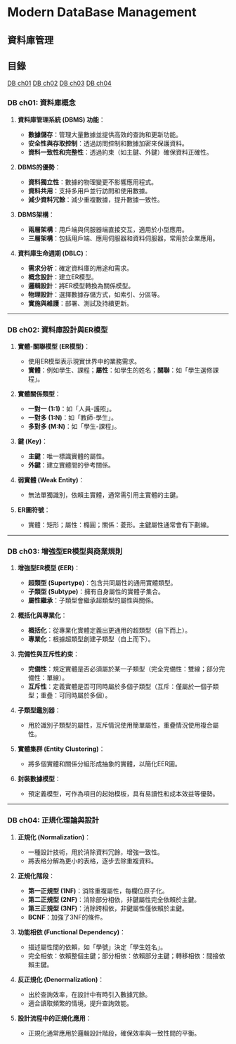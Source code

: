 # Modern DataBase Management

## 資料庫管理

## 目錄

[DB ch01](#db-ch01-資料庫概念)
[DB ch02](#db-ch02-資料庫設計與er模型)
[DB ch03](#db-ch03-增強型er模型與商業規則)
[DB ch04](#db-ch04-正規化理論與設計)

### **DB ch01: 資料庫概念**

1. **資料庫管理系統 (DBMS) 功能**：
   - **數據儲存**：管理大量數據並提供高效的查詢和更新功能。
   - **安全性與存取控制**：透過訪問控制和數據加密來保護資料。
   - **資料一致性和完整性**：透過約束（如主鍵、外鍵）確保資料正確性。

2. **DBMS的優勢**：
   - **資料獨立性**：數據的物理變更不影響應用程式。
   - **資料共用**：支持多用戶並行訪問和使用數據。
   - **減少資料冗餘**：減少重複數據，提升數據一致性。

3. **DBMS架構**：
   - **兩層架構**：用戶端與伺服器端直接交互，適用於小型應用。
   - **三層架構**：包括用戶端、應用伺服器和資料伺服器，常用於企業應用。

4. **資料庫生命週期 (DBLC)**：
   - **需求分析**：確定資料庫的用途和需求。
   - **概念設計**：建立ER模型。
   - **邏輯設計**：將ER模型轉換為關係模型。
   - **物理設計**：選擇數據存儲方式，如索引、分區等。
   - **實施與維護**：部署、測試及持續更新。

---

### **DB ch02: 資料庫設計與ER模型**

1. **實體-關聯模型 (ER模型)**：
   - 使用ER模型表示現實世界中的業務需求。
   - **實體**：例如學生、課程；**屬性**：如學生的姓名；**關聯**：如「學生選修課程」。

2. **實體關係類型**：
   - **一對一 (1:1)**：如「人員-護照」。
   - **一對多 (1:N)**：如「教師-學生」。
   - **多對多 (M:N)**：如「學生-課程」。

3. **鍵 (Key)**：
   - **主鍵**：唯一標識實體的屬性。
   - **外鍵**：建立實體間的參考關係。

4. **弱實體 (Weak Entity)**：
   - 無法單獨識別，依賴主實體，通常需引用主實體的主鍵。

5. **ER圖符號**：
   - 實體：矩形；屬性：橢圓；關係：菱形。主鍵屬性通常會有下劃線。

---

### **DB ch03: 增強型ER模型與商業規則**

1. **增強型ER模型 (EER)**：
   - **超類型 (Supertype)**：包含共同屬性的通用實體類型。
   - **子類型 (Subtype)**：擁有自身屬性的實體子集合。
   - **屬性繼承**：子類型會繼承超類型的屬性與關係。

2. **概括化與專業化**：
   - **概括化**：從專業化實體定義出更通用的超類型（自下而上）。
   - **專業化**：根據超類型創建子類型（自上而下）。

3. **完備性與互斥性約束**：
   - **完備性**：規定實體是否必須屬於某一子類型（完全完備性：雙線；部分完備性：單線）。
   - **互斥性**：定義實體是否可同時屬於多個子類型（互斥：僅屬於一個子類型；重疊：可同時屬於多個）。

4. **子類型鑑別器**：
   - 用於識別子類型的屬性，互斥情況使用簡單屬性，重疊情況使用複合屬性。

5. **實體集群 (Entity Clustering)**：
   - 將多個實體和關係分組形成抽象的實體，以簡化EER圖。

6. **封裝數據模型**：
   - 預定義模型，可作為項目的起始模板，具有易讀性和成本效益等優勢。

---

### **DB ch04: 正規化理論與設計**

1. **正規化 (Normalization)**：
   - 一種設計技術，用於消除資料冗餘，增強一致性。
   - 將表格分解為更小的表格，逐步去除重複資料。

2. **正規化階段**：
   - **第一正規型 (1NF)**：消除重複屬性，每欄位原子化。
   - **第二正規型 (2NF)**：消除部分相依，非鍵屬性完全依賴於主鍵。
   - **第三正規型 (3NF)**：消除跨相依，非鍵屬性僅依賴於主鍵。
   - **BCNF**：加強了3NF的條件。

3. **功能相依 (Functional Dependency)**：
   - 描述屬性間的依賴，如「學號」決定「學生姓名」。
   - 完全相依：依賴整個主鍵；部分相依：依賴部分主鍵；轉移相依：間接依賴主鍵。

4. **反正規化 (Denormalization)**：
   - 出於查詢效率，在設計中有時引入數據冗餘。
   - 適合讀取頻繁的情境，提升查詢效能。

5. **設計流程中的正規化應用**：
   - 正規化通常應用於邏輯設計階段，確保效率與一致性間的平衡。
